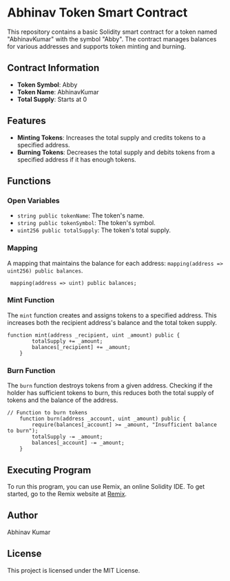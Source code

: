# Abhinav Token Smart Contract

This repository contains a basic Solidity smart contract for a token named "AbhinavKumar" with the symbol "Abby". The contract manages balances for various addresses and supports token minting and burning.

## Contract Information

- **Token Symbol**: Abby
- **Token Name**: AbhinavKumar
- **Total Supply**: Starts at 0

## Features

- **Minting Tokens**: Increases the total supply and credits tokens to a specified address.
- **Burning Tokens**: Decreases the total supply and debits tokens from a specified address if it has enough tokens.

## Functions

### Open Variables

- `string public tokenName`: The token's name.
- `string public tokenSymbol`: The token's symbol.
- `uint256 public totalSupply`: The token's total supply.

### Mapping

A mapping that maintains the balance for each address: `mapping(address => uint256) public balances`.

```
 mapping(address => uint) public balances;
```

### Mint Function

The `mint` function creates and assigns tokens to a specified address. This increases both the recipient address's balance and the total token supply.

```
function mint(address _recipient, uint _amount) public {
        totalSupply += _amount;
        balances[_recipient] += _amount;
    }
```

### Burn Function

The `burn` function destroys tokens from a given address. Checking if the holder has sufficient tokens to burn, this reduces both the total supply of tokens and the balance of the address.

```
// Function to burn tokens
    function burn(address _account, uint _amount) public {
        require(balances[_account] >= _amount, "Insufficient balance to burn");
        totalSupply -= _amount;
        balances[_account] -= _amount;
    }
```

## Executing Program

To run this program, you can use Remix, an online Solidity IDE. To get started, go to the Remix website at [Remix](https://remix.ethereum.org/).

## Author

Abhinav Kumar

## License

This project is licensed under the MIT License.
